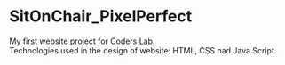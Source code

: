 # SitOnChair_PixelPerfect
My first website project for Coders Lab. <br>
Technologies used in the design of website: HTML, CSS nad Java Script.
